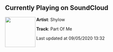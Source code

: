 ## Currently Playing on SoundCloud

[<img align="left" width="100" src="https://i1.sndcdn.com/artworks-bawBy4bDGy4NfYB1-CHAqjA-t50x50.jpg">](https://soundcloud.com/iamshylow/part-of-me)

**Artist**: Shylow 

**Track**: Part Of Me

Last updated at 09/05/2020 13:32
